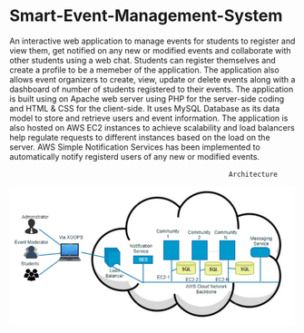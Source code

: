 # Smart-Event-Management-System
An interactive web application to manage events for students to register and view them, get notified on any new or modified events and collaborate with other students using a web chat. 
Students can register themselves and create a profile to be a memeber of the application.
The application also allows event organizers to create, view, update or delete events along with a dashboard of number of students registered to their events.
The application is built using on Apache web server using PHP for the server-side coding and HTML & CSS for the client-side. 
It uses MySQL Database as its data model to store and retrieve users and event information.
The application is also hosted on AWS EC2 instances to achieve scalability and load balancers help regulate requests to different instances based on the load on the server.
AWS Simple Notification Services has been implemented to automatically notify registerd users of any new or modified events.

                                                          
                                                          Architecture 

![alt text](https://github.com/ishwaryav/Smart-Event-Management-System/blob/master/Reports/Architecture_281.PNG)
